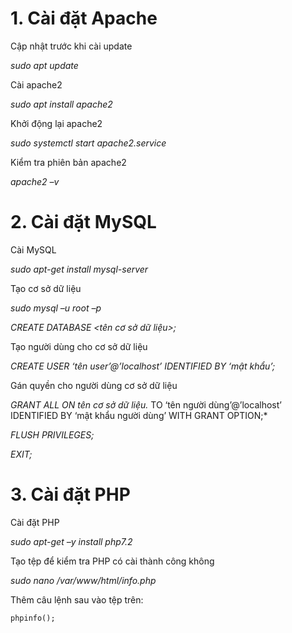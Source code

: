 # 1. Cài đặt Apache

Cập nhật trước khi cài update

*sudo apt update*

Cài apache2

*sudo apt install apache2*

Khởi động lại apache2

*sudo systemctl start apache2.service*

Kiểm tra phiên bản apache2

*apache2 –v*

# 2. Cài đặt MySQL

Cài MySQL

*sudo apt-get install mysql-server*

Tạo cơ sở dữ liệu

*sudo mysql –u root –p*

*CREATE DATABASE <tên cơ sở dữ liệu>;*

Tạo người dùng cho cơ sở dữ liệu

*CREATE USER ‘tên user’@’localhost’ IDENTIFIED BY ‘mật khẩu’;*

Gán quyền cho người dùng cơ sở dữ liệu

*GRANT ALL ON tên cơ sở dữ liệu.* TO ‘tên người dùng’@’localhost’ IDENTIFIED BY ‘mật khẩu người dùng’ WITH GRANT OPTION;*

*FLUSH PRIVILEGES;*

*EXIT;*

# 3. Cài đặt PHP

Cài đặt PHP

*sudo apt-get –y install php7.2*

Tạo tệp để kiểm tra PHP có cài thành công không

*sudo nano /var/www/html/info.php*

Thêm câu lệnh sau vào tệp trên:

```<?php
phpinfo();
```

